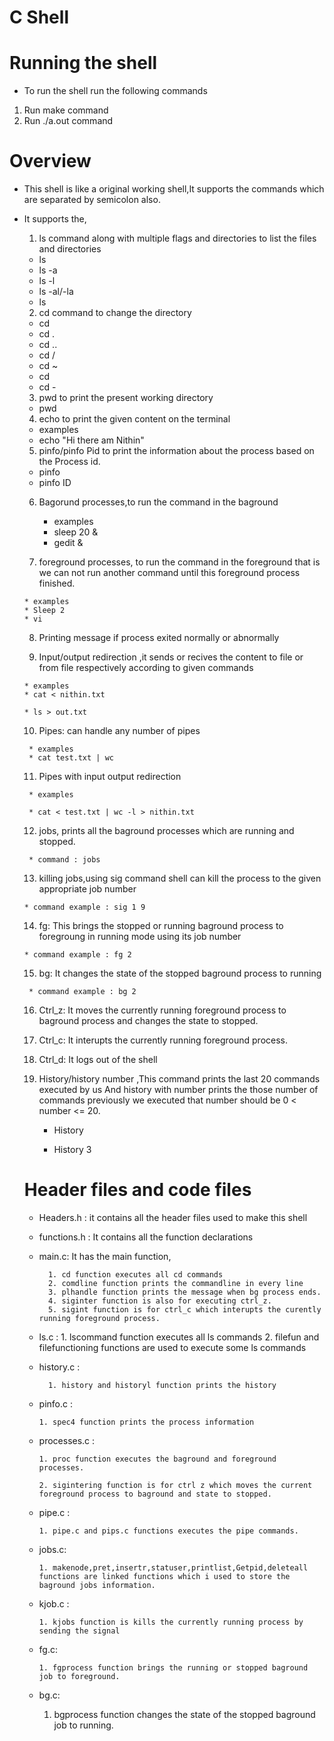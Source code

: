 # C Shell

# Running the shell

* To run the shell run the following commands
 1. Run make command
 2. Run ./a.out command

# Overview

* This shell is like a original working shell,It supports the commands which are separated by semicolon also.

* It supports the,

  1. ls command along with multiple flags and directories to list the files and directories

    * ls 
    * ls -a
    * ls -l
    * ls -al/-la
    * ls <directory> 

   2. cd command to change the directory
    

     * cd 
     * cd .
     * cd ..
     * cd /
     * cd ~
     * cd <directory>
     * cd -

   3. pwd to print the present working directory

     * pwd

   4. echo to print the given content on the terminal

     * examples
     * echo "Hi there am Nithin"

   5. pinfo/pinfo Pid to print the information about the process based on the Process id.


     * pinfo 
     * pinfo ID

   6. Bagorund processes,to run the command in the baground


      * examples
      * sleep 20 &
      * gedit &

    7. foreground processes, to run the command in the foreground that is we can not run another command until this foreground process finished.


      * examples
      * Sleep 2
      * vi

    8. Printing message if process exited normally or abnormally

    9. Input/output redirection ,it sends or recives the content to file or from file respectively according to given commands

      * examples
      * cat < nithin.txt

      * ls > out.txt

    10. Pipes: can handle any number of pipes 

       * examples
       * cat test.txt | wc


    11. Pipes with input output redirection

       * examples

       * cat < test.txt | wc -l > nithin.txt

    
    12. jobs, prints all the baground processes which are running and stopped.

       * command : jobs

    13.  killing jobs,using sig command shell can kill the process to the given appropriate job number

      * command example : sig 1 9


    14. fg: This brings the stopped or running baground process to foregroung in running mode using its job number

      * command example : fg 2



    15. bg: It changes the state of the stopped baground process to running

       * command example : bg 2

 
    16. Ctrl_z: It moves the currently running foreground process to baground process and changes the state to stopped.

      

    17. Ctrl_c: It interupts the currently running foreground process.


    18. Ctrl_d: It logs out of the shell





    16. History/history number ,This command prints the last 20 commands executed by us And history with number prints the those number of commands previously we executed that number should be 0 < number <= 20.


        * History
   
        * History 3


  # Header files and code files


  * Headers.h : it contains all the header files used to make this shell

  * functions.h : It contains all the function declarations

  * main.c: It has the main function,

          1. cd function executes all cd commands
          2. comdline function prints the commandline in every line
          3. plhandle function prints the message when bg process ends.
          4. siginter function is also for executing ctrl_z.
          5. sigint function is for ctrl_c which interupts the curently running foreground process.

  * ls.c : 
          1. lscommand function executes all ls commands
          2. filefun and filefunctioning functions are used to execute some ls commands

   * history.c :
          
           1. history and historyl function prints the history

    * pinfo.c :

          1. spec4 function prints the process information

    * processes.c :

          1. proc function executes the baground and foreground processes.

          2. sigintering function is for ctrl z which moves the current foreground process to baground and state to stopped.


    * pipe.c :

          1. pipe.c and pips.c functions executes the pipe commands.

    * jobs.c:
         
          1. makenode,pret,insertr,statuser,printlist,Getpid,deleteall functions are linked functions which i used to store the baground jobs information.

    * kjob.c :
        
          1. kjobs function is kills the currently running process by sending the signal

    * fg.c:

          1. fgprocess function brings the running or stopped baground job to foreground.


    * bg.c:
      
         1. bgprocess function changes the state of the stopped baground job to running.

  
  


    



    
      
     


 